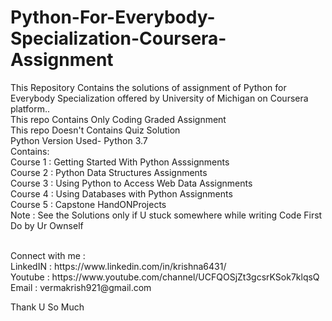 # Python-For-Everybody-Specialization-Coursera-Assignment
This Repository Contains the solutions of assignment of Python for Everybody Specialization offered by University of Michigan on Coursera platform..
<br>
This repo Contains Only Coding Graded Assignment
<br>
This repo Doesn't Contains Quiz Solution
<br>
Python Version Used- Python 3.7
<br>
Contains:
<br>
Course 1 : Getting Started With Python Asssignments
<br>
Course 2 : Python Data Structures Assignments
<br>
Course 3 : Using Python to Access Web Data Assignments
<br>
Course 4 : Using Databases with Python Assignments
<br>
Course 5 : Capstone HandONProjects
<br>
Note : See the Solutions only if U stuck somewhere while writing Code First Do by Ur Ownself

<br>
Connect with me :
<br>
LinkedIN : https://www.linkedin.com/in/krishna6431/
<br>
Youtube : https://www.youtube.com/channel/UCFQOSjZt3gcsrKSok7klqsQ
<br>
Email : vermakrish921@gmail.com
<br>

Thank U So Much
